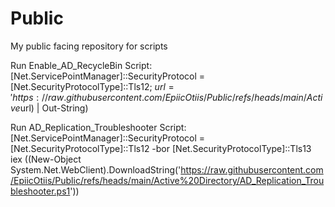 # Public
My public facing repository for scripts

Run Enable_AD_RecycleBin Script:
[Net.ServicePointManager]::SecurityProtocol = [Net.SecurityProtocolType]::Tls12; $url = 'https://raw.githubusercontent.com/EpiicOtiis/Public/refs/heads/main/Active%20Directory/Enable_AD_Recycle_Bin.ps1' + '?t=' + [DateTime]::Now.Ticks; iex ((New-Object System.Net.WebClient).DownloadString($url) | Out-String)

Run AD_Replication_Troubleshooter Script:
[Net.ServicePointManager]::SecurityProtocol = [Net.SecurityProtocolType]::Tls12 -bor [Net.SecurityProtocolType]::Tls13
iex ((New-Object System.Net.WebClient).DownloadString('https://raw.githubusercontent.com/EpiicOtiis/Public/refs/heads/main/Active%20Directory/AD_Replication_Troubleshooter.ps1'))